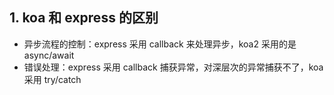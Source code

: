 ## 1. koa 和 express 的区别

* 异步流程的控制：express 采用 callback 来处理异步，koa2 采用的是 async/await
* 错误处理：express 采用 callback 捕获异常，对深层次的异常捕获不了，koa 采用 try/catch
